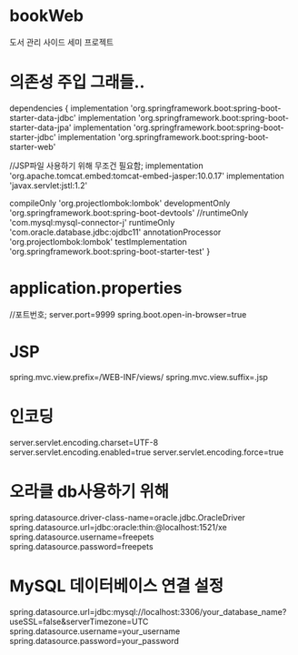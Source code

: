 # bookWeb
 도서 관리 사이드 세미 프로젝트



# 의존성 주입 그래들..
dependencies 
{
implementation 'org.springframework.boot:spring-boot-starter-data-jdbc'
implementation 'org.springframework.boot:spring-boot-starter-data-jpa'
implementation 'org.springframework.boot:spring-boot-starter-jdbc'
implementation 'org.springframework.boot:spring-boot-starter-web'

//JSP파일 사용하기 위해 무조건 필요함;
implementation 'org.apache.tomcat.embed:tomcat-embed-jasper:10.0.17'
implementation 'javax.servlet:jstl:1.2'

compileOnly 'org.projectlombok:lombok'
developmentOnly 'org.springframework.boot:spring-boot-devtools'
//runtimeOnly 'com.mysql:mysql-connector-j'
runtimeOnly 'com.oracle.database.jdbc:ojdbc11'
annotationProcessor 'org.projectlombok:lombok'
testImplementation 'org.springframework.boot:spring-boot-starter-test'
}



# application.properties
//포트번호;
server.port=9999
spring.boot.open-in-browser=true

# JSP
spring.mvc.view.prefix=/WEB-INF/views/
spring.mvc.view.suffix=.jsp

# 인코딩
server.servlet.encoding.charset=UTF-8
server.servlet.encoding.enabled=true
server.servlet.encoding.force=true

# 오라클 db사용하기 위해
spring.datasource.driver-class-name=oracle.jdbc.OracleDriver
spring.datasource.url=jdbc:oracle:thin:@localhost:1521/xe
spring.datasource.username=freepets
spring.datasource.password=freepets


# MySQL 데이터베이스 연결 설정
spring.datasource.url=jdbc:mysql://localhost:3306/your_database_name?useSSL=false&serverTimezone=UTC
spring.datasource.username=your_username
spring.datasource.password=your_password

